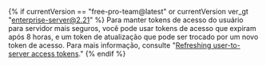 {% if currentVersion == "free-pro-team@latest" or currentVersion ver_gt "enterprise-server@2.21" %}
Para manter tokens de acesso do usuário para servidor mais seguros, você pode usar tokens de acesso que expiram após 8 horas, e um token de atualização que pode ser trocado por um novo token de acesso. Para mais informação, consulte "[Refreshing user-to-server access tokens](/apps/building-github-apps/refreshing-user-to-server-access-tokens/)."
{% endif %}
